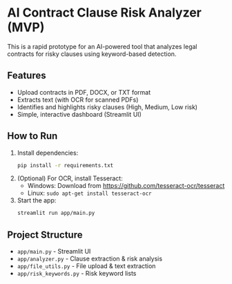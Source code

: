 # AI Contract Clause Risk Analyzer (MVP)

This is a rapid prototype for an AI-powered tool that analyzes legal contracts for risky clauses using keyword-based detection.

## Features
- Upload contracts in PDF, DOCX, or TXT format
- Extracts text (with OCR for scanned PDFs)
- Identifies and highlights risky clauses (High, Medium, Low risk)
- Simple, interactive dashboard (Streamlit UI)

## How to Run

1. Install dependencies:
   ```bash
   pip install -r requirements.txt
   ```
2. (Optional) For OCR, install Tesseract:
   - Windows: Download from https://github.com/tesseract-ocr/tesseract
   - Linux: `sudo apt-get install tesseract-ocr`
3. Start the app:
   ```bash
   streamlit run app/main.py
   ```

## Project Structure

- `app/main.py` - Streamlit UI
- `app/analyzer.py` - Clause extraction & risk analysis
- `app/file_utils.py` - File upload & text extraction
- `app/risk_keywords.py` - Risk keyword lists 